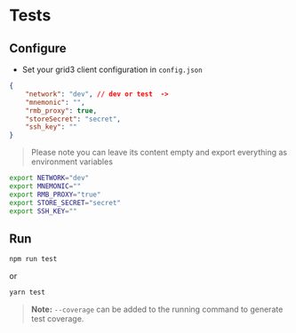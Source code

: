 # Tests

## Configure

- Set your grid3 client configuration in `config.json`

```json
{
    "network": "dev", // dev or test  -> 
    "mnemonic": "", 
    "rmb_proxy": true,
    "storeSecret": "secret",
    "ssh_key": ""
}
```

> Please note you can leave its content empty and export everything as environment variables

```bash
export NETWORK="dev"
export MNEMONIC=""
export RMB_PROXY="true"
export STORE_SECRET="secret"
export SSH_KEY=""
```

## Run

```bash
npm run test
```

or

```bash
yarn test
```

> **Note:** `--coverage` can be added to the running command to generate test coverage.
